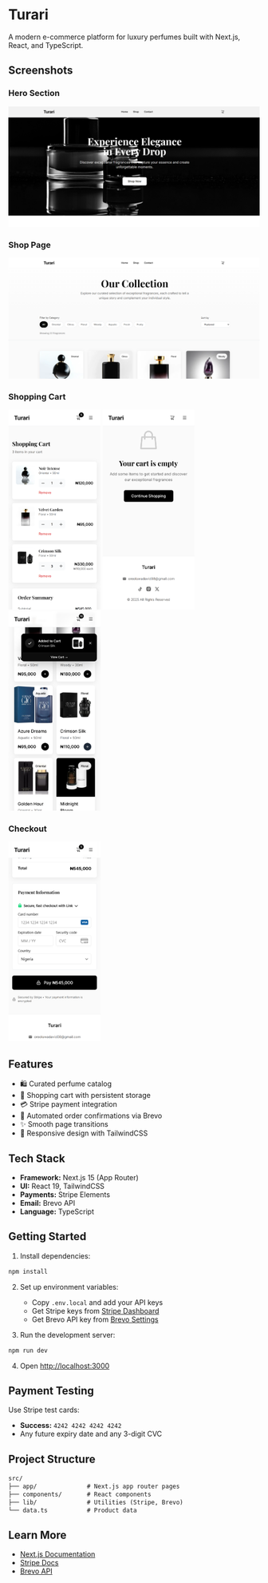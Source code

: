 # Turari

A modern e-commerce platform for luxury perfumes built with Next.js, React, and TypeScript.

## Screenshots

### Hero Section
![Hero Section](public/screenshots/hero_section.PNG)

### Shop Page
![Shop Page](public/screenshots/shop_page.PNG)

### Shopping Cart
<img src="public/screenshots/item_cart.png" height="400" />
<img src="public/screenshots/empy_cart.png" height="400" />
<img src="public/screenshots/toast_cart.png" height="400" />

### Checkout
<img src="public/screenshots/stripe_payment.png" height="400" />

## Features

- 🛍️ Curated perfume catalog
- 🛒 Shopping cart with persistent storage
- 💳 Stripe payment integration
- 📧 Automated order confirmations via Brevo
- ✨ Smooth page transitions
- 📱 Responsive design with TailwindCSS

## Tech Stack

- **Framework:** Next.js 15 (App Router)
- **UI:** React 19, TailwindCSS
- **Payments:** Stripe Elements
- **Email:** Brevo API
- **Language:** TypeScript

## Getting Started

1. Install dependencies:
```bash
npm install
```

2. Set up environment variables:
   - Copy `.env.local` and add your API keys
   - Get Stripe keys from [Stripe Dashboard](https://dashboard.stripe.com/test/apikeys)
   - Get Brevo API key from [Brevo Settings](https://app.brevo.com/settings/keys/api)

3. Run the development server:
```bash
npm run dev
```

4. Open [http://localhost:3000](http://localhost:3000)

## Payment Testing

Use Stripe test cards:
- **Success:** `4242 4242 4242 4242`
- Any future expiry date and any 3-digit CVC

## Project Structure

```
src/
├── app/              # Next.js app router pages
├── components/       # React components
├── lib/              # Utilities (Stripe, Brevo)
└── data.ts           # Product data
```

## Learn More

- [Next.js Documentation](https://nextjs.org/docs)
- [Stripe Docs](https://stripe.com/docs)
- [Brevo API](https://developers.brevo.com/)
